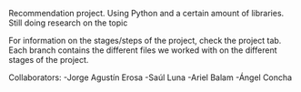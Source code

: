 Recommendation project. Using Python and a certain amount of libraries. Still doing research on the topic

For information on the stages/steps of the project, check the project tab.
Each branch contains the different files we worked with on the different stages of the project.

Collaborators: 
-Jorge Agustín Erosa
-Saúl Luna
-Ariel Balam
-Ángel Concha
